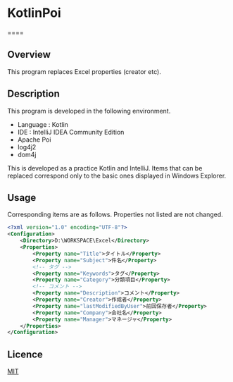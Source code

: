 # KotlinPoi
====

## Overview
This program replaces Excel properties (creator etc).

## Description
This program is developed in the following environment.
+ Language : Kotlin
+ IDE : IntelliJ IDEA Community Edition
+ Apache Poi
+ log4j2
+ dom4j

This is developed as a practice Kotlin and IntelliJ.
Items that can be replaced correspond only to the basic ones displayed in Windows Explorer.

## Usage
Corresponding items are as follows.
Properties not listed are not changed.
```xml
<?xml version="1.0" encoding="UTF-8"?>
<Configuration>
    <Directory>D:\WORKSPACE\Excel</Directory>
    <Properties>
        <Property name="Title">タイトル</Property>
        <Property name="Subject">件名</Property>
        <!-- タグ -->
        <Property name="Keywords">タグ</Property>
        <Property name="Category">分類項目</Property>
        <!-- コメント -->
        <Property name="Description">コメント</Property>
        <Property name="Creator">作成者</Property>
        <Property name="lastModifiedByUser">前回保存者</Property>
        <Property name="Company">会社名</Property>
        <Property name="Manager">マネージャ</Property>
    </Properties>
</Configuration>
```

## Licence
[MIT](https://github.com/tcnksm/tool/blob/master/LICENCE)
